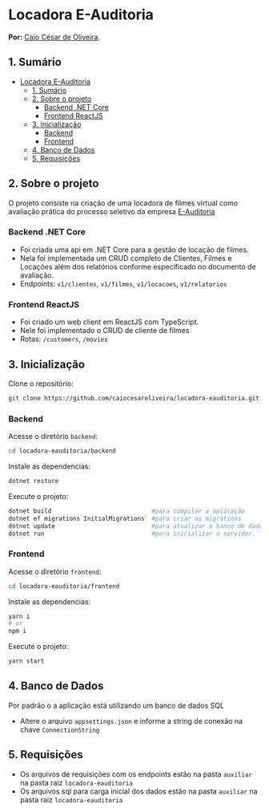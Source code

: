 # Locadora E-Auditoria

**Por:** [Caio César de Oliveira](https://github.com/caiocesaroliveira). 

## 1. Sumário
- [Locadora E-Auditoria](#locadora-e-auditoria)
  - [1. Sumário](#1-sumário)
  - [2. Sobre o projeto](#2-sobre-o-projeto)
    - [Backend .NET Core](#backend-net-core)
    - [Frontend ReactJS](#frontend-reactjs)
  - [3. Inicialização](#3-inicialização)
    - [Backend](#backend)
    - [Frontend](#frontend)
  - [4. Banco de Dados](#4-banco-de-dados)
  - [5. Requisições](#5-requisições)

## 2. Sobre o projeto
O projeto consiste na criação de uma locadora de filmes virtual como avaliação prática do processo seletivo da empresa [E-Auditoria](http://www.e-auditoria.com.br/)

### Backend .NET Core
 - Foi criada uma api em .NET Core para a gestão de locação de filmes.
 - Nela foi implementada um CRUD completo de Clientes, Filmes e Locações além dos relatórios conforme especificado no documento de avaliação.
 - Endpoints: `v1/clientes`, `v1/filmes`, `v1/locacoes`, `v1/relatorios`
  
### Frontend ReactJS
 - Foi criado um web client em ReactJS com TypeScript.
 - Nele foi implementado o CRUD de cliente de filmes
 - Rotas: `/customers`, `/movies`


## 3. Inicialização
Clone o repositório: 
```bash 
git clone https://github.com/caiocesaroliveira/locadora-eauditoria.git
```

### Backend
Acesse o diretório `backend`: 
```bash 
cd locadora-eauditoria/backend
```

Instale as dependencias:
```bash 
dotnet restore
```
   
Execute o projeto:
 ```bash 
dotnet build                            #para compilar a aplicação
dotnet ef migrations InitialMigrations  #para criar as migrations
dotnet update                           #para atualizar o banco de dados com as migrations
dotnet run                              #para inicializar o servidor.
 ```

### Frontend
 Acesse o diretório `frontend`: 
```bash 
cd locadora-eauditoria/frontend
```

Instale as dependencias:
```bash 
yarn i
# or
npm i
```
   
Execute o projeto:
```bash 
yarn start
```

## 4. Banco de Dados
Por padrão o a aplicação está utilizando um banco de dados SQL
  - Altere o arquivo `appsettings.json` e informe a string de conexão na chave `ConnectionString`

## 5. Requisições
 - Os arquivos de requisições com os endpoints estão na pasta `auxiliar` na pasta raiz `locadora-eauditoria`
 - Os arquivos sql para carga inicial dos dados estão na pasta `auxiliar` na pasta raiz `locadora-eauditoria`
